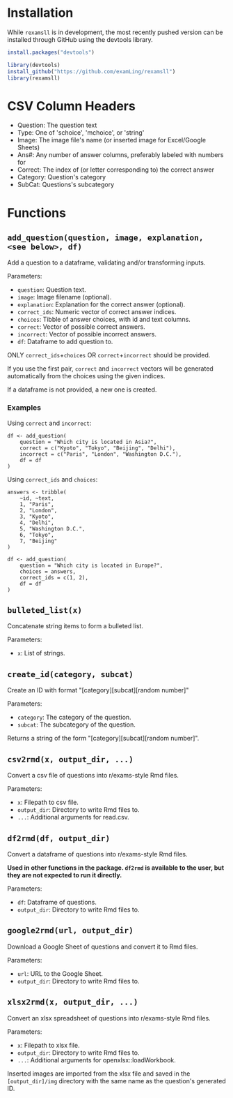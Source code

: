 # Installation

While `rexamsll` is in development, the most recently pushed version can be
installed through GitHub using the devtools library.

```r
install.packages("devtools")

library(devtools)
install_github("https://github.com/examLing/rexamsll")
library(rexamsll)
```

# CSV Column Headers

* Question: The question text
* Type: One of 'schoice', 'mchoice', or 'string'
* Image: The image file's name (or inserted image for Excel/Google Sheets)
* Ans#: Any number of answer columns, preferably labeled with numbers for
* Correct: The index of (or letter corresponding to) the correct answer
* Category: Question's category
* SubCat: Questions's subcategory

# Functions

## `add_question(question, image, explanation, <see below>, df)`

Add a question to a dataframe, validating and/or transforming inputs.

Parameters:
* `question`: Question text.
* `image`: Image filename (optional).
* `explanation`: Explanation for the correct answer (optional).
* `correct_ids`: Numeric vector of correct answer indices.
* `choices`: Tibble of answer choices, with id and text columns.
* `correct`: Vector of possible correct answers.
* `incorrect`: Vector of possible incorrect answers.
* `df`: Dataframe to add question to.

ONLY `correct_ids`+`choices` OR `correct`+`incorrect` should be provided.

If you use the first pair, `correct` and `incorrect` vectors will be
generated automatically from the choices using the given indices.

If a dataframe is not provided, a new one is created.

### Examples

Using `correct` and `incorrect`:

```
df <- add_question(
    question = "Which city is located in Asia?",
    correct = c("Kyoto", "Tokyo", "Beijing", "Delhi"),
    incorrect = c("Paris", "London", "Washington D.C."),
    df = df
)
```

Using `correct_ids` and `choices`:

```
answers <- tribble(
    ~id, ~text,
    1, "Paris",
    2, "London",
    3, "Kyoto",
    4, "Delhi",
    5, "Washington D.C.",
    6, "Tokyo",
    7, "Beijing"
)

df <- add_question(
    question = "Which city is located in Europe?",
    choices = answers,
    correct_ids = c(1, 2),
    df = df
)
```

## `bulleted_list(x)`

Concatenate string items to form a bulleted list.

Parameters:
* `x`: List of strings.

## `create_id(category, subcat)`

Create an ID with format "[category][subcat][random number]"

Parameters:
* `category`: The category of the question.
* `subcat`: The subcategory of the question.

Returns a string of the form "[category][subcat][random number]".

## `csv2rmd(x, output_dir, ...)`

Convert a csv file of questions into r/exams-style Rmd files.

Parameters:
* `x`: Filepath to csv file.
* `output_dir`: Directory to write Rmd files to.
* `...`: Additional arguments for read.csv.

## `df2rmd(df, output_dir)`

Convert a dataframe of questions into r/exams-style Rmd files.

**Used in other functions in the package. `df2rmd` is available to the user,
but they are not expected to run it directly.**

Parameters:
* `df`: Dataframe of questions.
* `output_dir`: Directory to write Rmd files to.

## `google2rmd(url, output_dir)`

Download a Google Sheet of questions and convert it to Rmd files.

Parameters:
* `url`: URL to the Google Sheet.
* `output_dir`: Directory to write Rmd files to.

## `xlsx2rmd(x, output_dir, ...)`

Convert an xlsx spreadsheet of questions into r/exams-style Rmd files.

Parameters:
* `x`: Filepath to xlsx file.
* `output_dir`: Directory to write Rmd files to.
* `...`: Additional arguments for openxlsx::loadWorkbook.

Inserted images are imported from the xlsx file and saved in the
`[output_dir]/img` directory with the same name as the question's generated ID.
